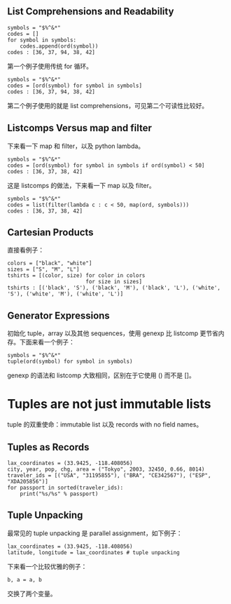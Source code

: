 ## List Comprehensions and Readability

    symbols = "$%^&*"
    codes = []
    for symbol in symbols:
        codes.append(ord(symbol))
    codes : [36, 37, 94, 38, 42]

第一个例子使用传统 for 循环。    

    symbols = "$%^&*"
    codes = [ord(symbol) for symbol in symbols]
    codes : [36, 37, 94, 38, 42]

第二个例子使用的就是 list comprehensions，可见第二个可读性比较好。

## Listcomps Versus map and filter

下来看一下 map 和 filter，以及 python lambda。

    symbols = "$%^&*"
    codes = [ord(symbol) for symbol in symbols if ord(symbol) < 50]
    codes : [36, 37, 38, 42]

这是 listcomps 的做法，下来看一下 map 以及 filter。

    symbols = "$%^&*"
    codes = list(filter(lambda c : c < 50, map(ord, symbols)))
    codes : [36, 37, 38, 42]

## Cartesian Products

直接看例子：

    colors = ["black", "white"]
    sizes = ["S", "M", "L"]
    tshirts = [(color, size) for color in colors
                             for size in sizes]
    tshirts : [('black', 'S'), ('black', 'M'), ('black', 'L'), ('white', 'S'), ('white', 'M'), ('white', 'L')]

## Generator Expressions

初始化 tuple，array 以及其他 sequences，使用 genexp 比 listcomp 更节省内存。下面来看一个例子：

    symbols = "$%^&*"
    tuple(ord(symbol) for symbol in symbols)

genexp 的语法和 listcomp 大致相同，区别在于它使用 () 而不是 []。

# Tuples are not just immutable lists

tuple 的双重使命：immutable list 以及 records with no field names。

## Tuples as Records

    lax_coordinates = (33.9425, -118.408056)
    city, year, pop, chg, area = ("Tokyo", 2003, 32450, 0.66, 8014)
    traveler_ids = [("USA", "31195855"), ("BRA", "CE342567"), ("ESP", "XDA205856")]
    for passport in sorted(traveler_ids):
        print("%s/%s" % passport)

## Tuple Unpacking

最常见的 tuple unpacking 是 parallel assignment，如下例子：

    lax_coordinates = (33.9425, -118.408056)
    latitude, longitude = lax_coordinates # tuple unpacking

下来看一个比较优雅的例子：

    b, a = a, b

交换了两个变量。
